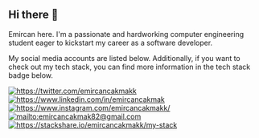<h2 align="left">Hi there 👋</h2>
<p>Emircan here. I'm a passionate and hardworking computer engineering student eager to kickstart my career as a software developer.</p>
<p>My social media accounts are listed below. Additionally, if you want to check out my tech stack, you can find more information in the tech stack badge below.</p>
<a href="https://twitter.com/emircancakmakk" target="_blank">
    <img src="https://img.shields.io/badge/%20-twitter-%231DA1F2" alt="https://twitter.com/emircancakmakk">
</a>
<a href="https://www.linkedin.com/in/emircancakmak" target="_blank">
    <img src="https://img.shields.io/badge/%20-linkedin-0072b1" alt="https://www.linkedin.com/in/emircancakmak">
</a>
<a href="https://www.instagram.com/emircancakmakk/" target="_blank">
    <img src="https://img.shields.io/badge/%20-instagram-fbad50" alt="https://www.instagram.com/emircancakmakk/">
</a>
<a href="mailto:emircancakmak82@gmail.com" target="_blank">
    <img src="https://img.shields.io/badge/%20-gmail-B23121" alt="mailto:emircancakmak82@gmail.com">
</a>
<a href="https://stackshare.io/emircancakmakk/my-stack">
    <img src="http://img.shields.io/badge/tech-stack-0690fa.svg?style=flat" alt="https://stackshare.io/emircancakmakk/my-stack">
</a>
